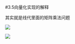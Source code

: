 #3.5向量化实现的解释

其实就是线代里面的矩阵乘法问题

![](https://cdn.jsdelivr.net/gh/tj-messi/picture/1725259444867.png)

![](https://cdn.jsdelivr.net/gh/tj-messi/picture/1725259468748.png)